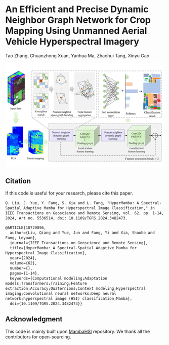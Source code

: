 

# An Efficient and Precise Dynamic Neighbor Graph Network for Crop Mapping Using Unmanned Aerial Vehicle Hyperspectral Imagery 

Tao Zhang, Chuanzhong Xuan, Yanhua Ma, Zhaohui Tang, Xinyu Gao

<div align="center">
    <img src="figure/framework.png" alt="framework" width="800"/>
</div>



## Citation
If this code is useful for your research, please cite this paper.
```
Q. Liu, J. Yue, Y. Fang, S. Xia and L. Fang, "HyperMamba: A Spectral-Spatial Adaptive Mamba for Hyperspectral Image Classification," in IEEE Transactions on Geoscience and Remote Sensing, vol. 62, pp. 1-14, 2024, Art no. 5536514, doi: 10.1109/TGRS.2024.3482473.
```

```
@ARTICLE{10720896,
  author={Liu, Qiang and Yue, Jun and Fang, Yi and Xia, Shaobo and Fang, Leyuan},
  journal={IEEE Transactions on Geoscience and Remote Sensing}, 
  title={HyperMamba: A Spectral-Spatial Adaptive Mamba for Hyperspectral Image Classification}, 
  year={2024},
  volume={62},
  number={},
  pages={1-14},
  keywords={Computational modeling;Adaptation models;Transformers;Training;Feature extraction;Accuracy;Quaternions;Context modeling;Hyperspectral imaging;Convolutional neural networks;Deep neural network;hyperspectral image (HSI) classification;Mamba},
  doi={10.1109/TGRS.2024.3482473}}

```

## Acknowledgment

This code is mainly built upon [MambaHSI](https://github.com/li-yapeng/MambaHSI) repository. We thank all the contributors for open-sourcing.

